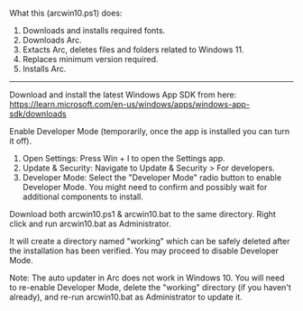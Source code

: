 What this (arcwin10.ps1) does:

1. Downloads and installs required fonts.
2. Downloads Arc.
3. Extacts Arc, deletes files and folders related to Windows 11.
4. Replaces minimum version required.
5. Installs Arc.

------------------------------------------------------------------

Download and install the latest Windows App SDK from here: https://learn.microsoft.com/en-us/windows/apps/windows-app-sdk/downloads

Enable Developer Mode (temporarily, once the app is installed you can turn it off).
1. Open Settings: Press Win + I to open the Settings app.
2. Update & Security: Navigate to Update & Security > For developers.
3. Developer Mode: Select the "Developer Mode" radio button to enable Developer Mode. You might need to confirm and possibly wait for additional components to install.

Download both arcwin10.ps1 & arcwin10.bat to the same directory. Right click and run arcwin10.bat as Administrator.

It will create a directory named "working" which can be safely deleted after the installation has been verified. You may proceed to disable Developer Mode.

Note: The auto updater in Arc does not work in Windows 10. You will need to re-enable Developer Mode, delete the "working" directory (if you haven't already), and re-run arcwin10.bat as Administrator to update it.

